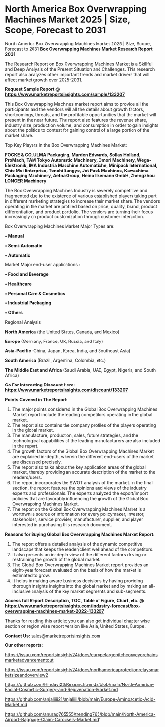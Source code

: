 # North America Box Overwrapping Machines Market 2025 | Size, Scope, Forecast to 2031
North America Box Overwrapping Machines Market 2025 | Size, Scope, Forecast to 2031
<strong>Box Overwrapping Machines Market Research Report 2031</strong>

The Research Report on Box Overwrapping Machines Market is a Skillful and Deep Analysis of the Present Situation and Challenges. This research report also analyzes other important trends and market drivers that will affect market growth over 2025-2031.

<strong>Request Sample Report @ <a href=https://www.marketreportsinsights.com/sample/133207>https://www.marketreportsinsights.com/sample/133207</a></strong>

This Box Overwrapping Machines market report aims to provide all the participants and the vendors will all the details about growth factors, shortcomings, threats, and the profitable opportunities that the market will present in the near future. The report also features the revenue share, industry size, production volume, and consumption in order to gain insights about the politics to contest for gaining control of a large portion of the market share.

Top Key Players in the Box Overwrapping Machines Market:

<strong>FOCKE & CO, ULMA Packaging, Marden Edwards, Sollas Holland, ProMach, TAM Tokyo Automatic Machinery, Omori Machinery, Wega-Elektronik, IMA Industria Macchine Automatiche, Minipack International, Chie Mei Enterprise, Tenchi Sangyo, Jet Pack Machines, Kawashima Packaging Machinery, Aetna Group, Heino Ilsemann GmbH, Zhengzhou LONGER Machinery</strong>

The Box Overwrapping Machines Industry is severely competitive and fragmented due to the existence of various established players taking part in different marketing strategies to increase their market share. The vendors operating in the market are profiled based on price, quality, brand, product differentiation, and product portfolio. The vendors are turning their focus increasingly on product customization through customer interaction.

Box Overwrapping Machines Market Major Types are:

<strong>• Manual

• Semi-Automatic

• Automatic</strong>

Market Major end-user applications :

<strong>• Food and Beverage

• Healthcare

• Personal Care & Cosmetics

• Industrial Packaging

• Others</strong>

Regional Analysis

</u><strong><b>North America</b></strong> (the United States, Canada, and Mexico)

<strong><b>Europe </b></strong>(Germany, France, UK, Russia, and Italy)

<strong><b>Asia-Pacific</b></strong> (China, Japan, Korea, India, and Southeast Asia)

<strong><b>South America</b></strong> (Brazil, Argentina, Colombia, etc.)

<strong><b>The Middle East and Africa</b></strong> (Saudi Arabia, UAE, Egypt, Nigeria, and South Africa)

<strong>Go For Interesting Discount Here: <a href=https://www.marketreportsinsights.com/discount/133207>https://www.marketreportsinsights.com/discount/133207</a></strong>

<strong>Points Covered in The Report:</strong>
<ol>
  <li>The major points considered in the Global Box Overwrapping Machines Market report include the leading competitors operating in the global market.</li>
  <li>The report also contains the company profiles of the players operating in the global market.</li>
  <li>The manufacture, production, sales, future strategies, and the technological capabilities of the leading manufacturers are also included in the report.</li>
  <li>The growth factors of the Global Box Overwrapping Machines Market are explained in-depth, wherein the different end-users of the market are discussed precisely.</li>
  <li>The report also talks about the key application areas of the global market, thereby providing an accurate description of the market to the readers/users.</li>
  <li>The report incorporates the SWOT analysis of the market. In the final section, the report features the opinions and views of the industry experts and professionals. The experts analyzed the export/import policies that are favorably influencing the growth of the Global Box Overwrapping Machines Market.</li>
  <li>The report on the Global Box Overwrapping Machines Market is a worthwhile source of information for every policymaker, investor, stakeholder, service provider, manufacturer, supplier, and player interested in purchasing this research document.</li>
</ol>
<strong>Reasons for Buying Global Box Overwrapping Machines Market Report:</strong>

<ol>
  <li>The report offers a detailed analysis of the dynamic competitive landscape that keeps the reader/client well ahead of the competitors.</li>
  <li>It also presents an in-depth view of the different factors driving or restraining the growth of the global market.</li>
  <li>The Global Box Overwrapping Machines Market report provides an eight-year forecast evaluated on the basis of how the market is estimated to grow.</li>
  <li>It helps in making aware business decisions by having providing thorough insights insights into the global market and by making an all-inclusive analysis of the key market segments and sub-segments.</li>
</ol>
<strong>Access full Report Description, TOC, Table of Figure, Chart, etc. @ <a href=https://www.marketreportsinsights.com/industry-forecast/box-overwrapping-machines-market-2022-133207>https://www.marketreportsinsights.com/industry-forecast/box-overwrapping-machines-market-2022-133207</a></strong>


Thanks for reading this article; you can also get individual chapter wise section or region wise report version like Asia, United States, Europe.

<strong>Contact Us:</strong>
sales@marketreportsinsights.com

<strong>Our other reports:</strong>

<a href=https://issuu.com/reportsinsights24/docs/europelargepitchconveyorchainsmarketadvancementout>https://issuu.com/reportsinsights24/docs/europelargepitchconveyorchainsmarketadvancementout</a>

<a href=https://issuu.com/reportsinsights24/docs/northamericaprotectionrelaysmarketsizeandoverview2>https://issuu.com/reportsinsights24/docs/northamericaprotectionrelaysmarketsizeandoverview2</a>

<a href=https://github.com/Hindavi23/Researchtrends/blob/main/North-America-Facial-Cosmetic-Surgery-and-Rejuvenation-Market.md>https://github.com/Hindavi23/Researchtrends/blob/main/North-America-Facial-Cosmetic-Surgery-and-Rejuvenation-Market.md</a>

<a href=https://github.com/anjaliiii21/anjaliiii/blob/main/Europe-Aminoacetic-Acid-Market.md>https://github.com/anjaliiii21/anjaliiii/blob/main/Europe-Aminoacetic-Acid-Market.md</a>

<a href=https://github.com/anurag765555/trending765/blob/main/North-America-Airport-Baggage-Claim-Carousels-Market.md>https://github.com/anurag765555/trending765/blob/main/North-America-Airport-Baggage-Claim-Carousels-Market.md</a>"
